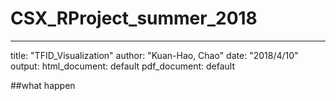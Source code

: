 # CSX_RProject_summer_2018
---
title: "TFID_Visualization"
author: "Kuan-Hao, Chao"
date: "2018/4/10"
output:
  html_document: default
  pdf_document: default


##what happen